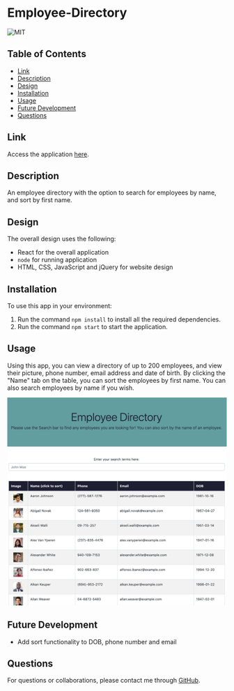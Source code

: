 # Employee-Directory

![MIT](https://img.shields.io/badge/license-MIT-green)  

## Table of Contents

* [Link](#link)
* [Description](#description)
* [Design](#design)
* [Installation](#installation)
* [Usage](#usage)
* [Future Development](#futuredevelopment)
* [Questions](#questions)

## Link

Access the application [here](https://still-savannah-20478.herokuapp.com/).

## Description

An employee directory with the option to search for employees by name, and sort by first name.

## Design

The overall design uses the following:

* React for the overall application
* `node` for running application
* HTML, CSS, JavaScript and jQuery for website design

## Installation

To use this app in your environment:

1. Run the command `npm install` to install all the required dependencies.
1. Run the command `npm start` to start the application.

## Usage

Using this app, you can view a directory of up to 200 employees, and view their picture, phone number, email address and date of birth. By clicking the "Name" tab on the table, you can sort the employees by first name. You can also search employees by name if you wish.

![Image](public/assets/images/employee-directory.png)

## Future Development

* Add sort functionality to DOB, phone number and email

## Questions

For questions or collaborations, please contact me through [GitHub](https://github.com/vxmao87).